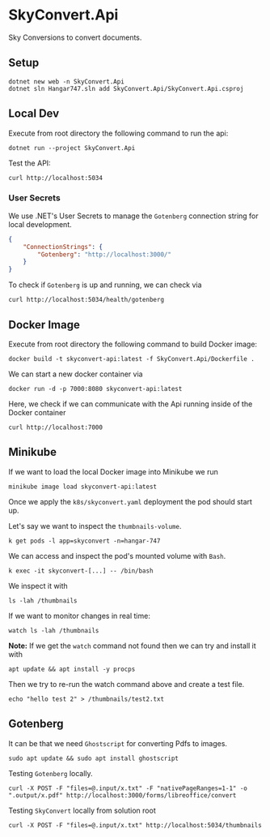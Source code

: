 # SkyConvert.Api

Sky Conversions to convert documents.

## Setup

```shell
dotnet new web -n SkyConvert.Api
dotnet sln Hangar747.sln add SkyConvert.Api/SkyConvert.Api.csproj
```

## Local Dev

Execute from root directory the following command to run the api:

```shell
dotnet run --project SkyConvert.Api
```

Test the API:

```shell
curl http://localhost:5034
```

### User Secrets

We use .NET's User Secrets to manage the `Gotenberg` connection string for local development.

```json
{
    "ConnectionStrings": {
        "Gotenberg": "http://localhost:3000/"
    }
}
```

To check if `Gotenberg` is up and running, we can check via

```shell
curl http://localhost:5034/health/gotenberg
```

## Docker Image

Execute from root directory the following command to build Docker image:

```docker
docker build -t skyconvert-api:latest -f SkyConvert.Api/Dockerfile .
```

We can start a new docker container via

```docker
docker run -d -p 7000:8080 skyconvert-api:latest
```

Here, we check if we can communicate with the Api running inside of the Docker container

```shell
curl http://localhost:7000
```

## Minikube

If we want to load the local Docker image into Minikube we run

```shell
minikube image load skyconvert-api:latest
```

Once we apply the `k8s/skyconvert.yaml` deployment the pod should start up.

Let's say we want to inspect the `thumbnails-volume`.

```shell
k get pods -l app=skyconvert -n=hangar-747
```

We can access and inspect the pod's mounted volume with `Bash`.

```shell
k exec -it skyconvert-[...] -- /bin/bash
```

We inspect it with

```shell
ls -lah /thumbnails
```

If we want to monitor changes in real time:

```shell
watch ls -lah /thumbnails
```

**Note:** If we get the `watch` command not found then we can try and install it with

```shell
apt update && apt install -y procps
```

Then we try to re-run the watch command above and create a test file.

```shell
echo "hello test 2" > /thumbnails/test2.txt
```

## Gotenberg

It can be that we need `Ghostscript` for converting Pdfs to images.

```shell
sudo apt update && sudo apt install ghostscript
```

Testing `Gotenberg` locally.

```shell
curl -X POST -F "files=@.input/x.txt" -F "nativePageRanges=1-1" -o ".output/x.pdf" http://localhost:3000/forms/libreoffice/convert
```

Testing `SkyConvert` locally from solution root

```shell
curl -X POST -F "files=@.input/x.txt" http://localhost:5034/thumbnails
```
